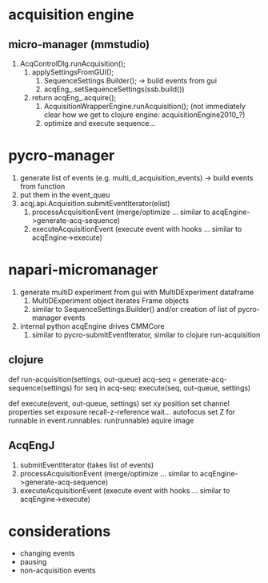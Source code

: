 # acquisition engine

## micro-manager (mmstudio)

1. AcqControlDlg.runAcquisition();
   1. applySettingsFromGUI();
      1. SequenceSettings.Builder();  -> build events from gui
      2. acqEng_.setSequenceSettings(ssb.build())
   2. return acqEng_.acquire();
      1. AcquisitionWrapperEngine.runAcquisition();
         (not immediately clear how we get to clojure engine: acquisitionEngine2010_?)
      2. optimize and execute sequence...

# pycro-manager

1. generate list of events (e.g. multi_d_acquisition_events) -> build events from function
2. put them in the event_queu
3. acqj.api.Acquisition.submitEventIterator(elist)
   1. processAcquisitionEvent (merge/optimize ... similar to acqEngine->generate-acq-sequence)
   2. executeAcquisitionEvent (execute event with hooks ... similar to acqEngine->execute)

# napari-micromanager

1. generate multiD experiment from gui with MultiDExperiment dataframe
   1. MultiDExperiment object iterates Frame objects
   2. similar to SequenceSettings.Builder() and/or creation of list of pycro-manager events
2. internal python acqEngine drives CMMCore
   1. similar to pycro-submitEventIterator, similar to clojure run-acquisition



## clojure

def run-acquisition(settings, out-queue)
    acq-seq = generate-acq-sequence(settings)
    for seq in acq-seq:
        execute(seq, out-queue, settings)

def execute(event, out-queue, settings)
    set xy position
    set channel properties
    set exposure
    recall-z-reference
    wait...
    autofocus
    set Z
    for runnable in event.runnables:
        run(runnable)
    aquire image

## AcqEngJ

1. submitEventIterator (takes list of events)
2. processAcquisitionEvent (merge/optimize ... similar to acqEngine->generate-acq-sequence)
3. executeAcquisitionEvent (execute event with hooks ... similar to acqEngine->execute)

# considerations

- changing events
- pausing
- non-acquisition events
